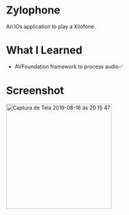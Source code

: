 # Zylophone

An IOs application to play a Xilofone.  

# What I Learned

* AVFoundation framework to process audio✅

# Screenshot

<img width="286" alt="Captura de Tela 2019-08-16 às 20 15 47" src="https://user-images.githubusercontent.com/37282140/63205173-2a032080-c077-11e9-97d2-c564e9e8d937.png">
